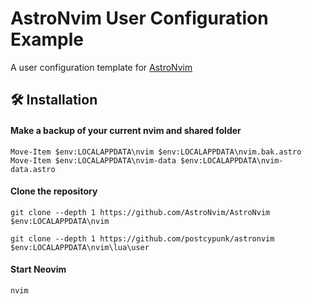 # AstroNvim User Configuration Example

A user configuration template for [AstroNvim](https://github.com/AstroNvim/AstroNvim)

## 🛠️ Installation

#### Make a backup of your current nvim and shared folder

```shell
Move-Item $env:LOCALAPPDATA\nvim $env:LOCALAPPDATA\nvim.bak.astro
Move-Item $env:LOCALAPPDATA\nvim-data $env:LOCALAPPDATA\nvim-data.astro
```

#### Clone the repository
```shell
git clone --depth 1 https://github.com/AstroNvim/AstroNvim $env:LOCALAPPDATA\nvim
```

```shell
git clone --depth 1 https://github.com/postcypunk/astronvim $env:LOCALAPPDATA\nvim\lua\user
```

#### Start Neovim

```shell
nvim
```
